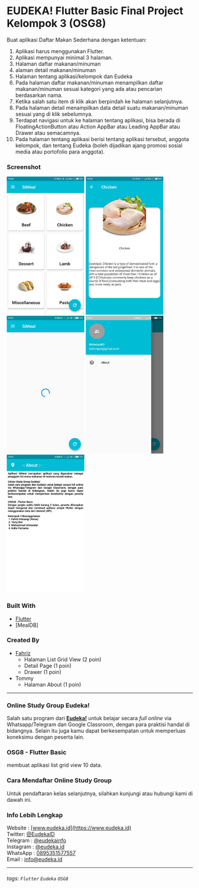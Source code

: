 # EUDEKA! Flutter Basic Final Project Kelompok 3 (OSG8)
Buat aplikasi Daftar Makan Sederhana dengan ketentuan:
1. Aplikasi harus menggunakan Flutter.
2. Aplikasi mempunyai minimal 3 halaman.
3. Halaman daftar makanan/minuman
4. alaman detail makanan/minuman
5. Halaman tentang aplikasi/kelompok dan Eudeka
6. Pada halaman daftar makanan/minuman menampilkan daftar makanan/minuman sesuai kategori yang ada atau pencarian berdasarkan nama.
7. Ketika salah satu item di klik akan berpindah ke halaman selanjutnya.
8. Pada halaman detail menampilkan data detail suatu makanan/minuman sesuai yang di klik sebelumnya.
9. Terdapat navigasi untuk ke halaman tentang aplikasi, bisa berada di FloatingActionButton atau Action AppBar atau Leading AppBar atau Drawer atau semacamnya.
10. Pada halaman tentang aplikasi berisi tentang aplikasi tersebut, anggota kelompok, dan tentang Eudeka (boleh dijadikan ajang promosi sosial media atau portofolio para anggota).

### Screenshot
<img src="images/Screenshot_2020-01-15-19-00-10-448_com.example.final_project_kelompok3.png" width="210"></img>
<img src="images/Screenshot_2020-01-15-19-00-18-560_com.example.final_project_kelompok3.png" width="210"></img>
<img src="images/Screenshot_2020-01-16-19-01-02-495_com.example.final_project_kelompok3.png" width="210"></img>
<img src="images/Screenshot_2020-01-16-19-01-30-364_com.example.final_project_kelompok3.png" width="210"></img>
<img src="images/Screenshot_2020-01-16-19-01-35-848_com.example.final_project_kelompok3.png" width="210"></img>

### Built With
- [Flutter](https://flutter.dev)
- [MealDB]

### Created By
- [Fahriz](https://github.com/fahrizdimasqy)
    - Halaman List Grid View (2 poin)
    - Detail Page (1 poin)
    - Drawer (1 poin)
- Tommy
    - Halaman About (1 poin)
---

### Online Study Group Eudeka!
Salah satu program dari [**Eudeka!**](https://www.eudeka.id) untuk belajar secara _full online_ via Whatsapp/Telegram dan Google Classroom, dengan para praktisi handal di bidangnya. Selain itu juga kamu dapat berkesempatan untuk memperluas koneksimu dengan peserta lain.

### OSG8 - Flutter Basic
membuat aplikasi list grid view 10 data.

### Cara Mendaftar Online Study Group
Untuk pendaftaran kelas selanjutnya, silahkan kunjungi atau hubungi kami di dawah ini.

### Info Lebih Lengkap
Website : [www.eudeka.id](https://www.eudeka.id)  
Twitter: [@EudekaID](https://twitter.com/EudekaID)  
Telegram : [@eudekainfo](https://t.me/eudekainfo)  
Instagram : [@eudeka.id](https://instagram.com/eudeka.id)  
WhatsApp : [0895351577557](https://wa.me/62895351577557)  
Email : [info@eudeka.id](mailto:info@eudeka.id)  

---

###### tags: `Flutter` `Eudeka` `OSG8`
